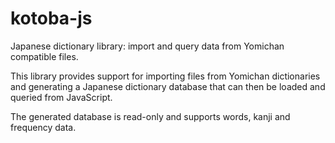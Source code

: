 # kotoba-js

Japanese dictionary library: import and query data from Yomichan compatible 
files.

This library provides support for importing files from Yomichan dictionaries and
generating a Japanese dictionary database that can then be loaded and queried
from JavaScript.

The generated database is read-only and supports words, kanji and frequency data.

